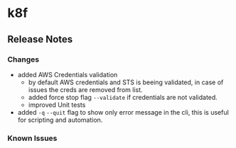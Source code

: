 # k8f 
## Release Notes
### Changes
- added AWS Credentials validation
  - by default AWS credentials and STS is beeing validated, in case of issues the creds are removed from list.
  - added force stop flag `--validate` if credentials are not validated.
  - improved Unit tests
- added `-q` `--quit` flag to show only error message in the cli, this is useful for scripting and automation.
<!-- ### Known Issues -->
### Known Issues
<!-- ## Contributors -->
<!-- ## Bugfix -->
<!-- ## Braking changes -->     
